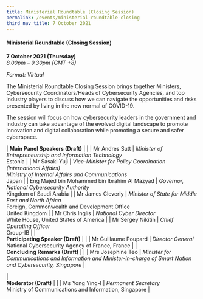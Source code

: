 ```yaml
---
title: Ministerial Roundtable (Closing Session)
permalink: /events/ministerial-roundtable-closing
third_nav_title: 7 October 2021
---
```

#### **Ministerial Roundtable (Closing Session)**

**7 October 2021 (Thursday)**  
*8.00pm – 9.30pm (GMT +8)*

*Format: Virtual*

The Ministerial Roundtable Closing Session brings together Ministers, Cybersecurity Coordinators/Heads of Cybersecurity Agencies, and top industry players to discuss how we can navigate the opportunities and risks presented by living in the new normal of COVID-19. 

The session will focus on how cybersecurity leaders in the government and industry can take advantage of the evolved digital landscape to promote innovation and digital collaboration while promoting a secure and safer cyberspace.

| **Main Panel Speakers (Draft)**                          |                                                                                                                                       |
| Mr Andres Sutt                               | *Minister of Entrepreneurship and Information Technology*<br>Estonia                                                                               |
| Mr Sasaki Yuji                               | *Vice-Minister for Policy Coordination (International Affairs)<br>Ministry of Internal Affairs and Communications*<br>Japan |
| Eng Majed bin Mohammed bin Ibrahim Al Mazyad | *Governor, National Cybersecurity Authority*<br>Kingdom of Saudi Arabia                                                                                      |
| Mr James Cleverly                            | *Minister of State for Middle East and North Africa*<br>Foreign, Commonwealth and Development Office<br>United Kingdom                                                                                    |
| Mr Chris Inglis                              | *National Cyber Director*<br>White House, United States of America                                                                                                               |
| Mr Sergey Nikitin                            | *Chief Operating Officer*<br>Group-IB                                                                                                               |
| <br> **Participating Speaker (Draft)**                       |                                                                                                                                       |
| Mr Guillaume Poupard                         | *Director General*<br>National Cybersecurity Agency of France, France                                                                                                                      |
| <br> **Concluding Remarks (Draft)**          |                                                              |
| Mrs Josephine Teo  | *Minister for Communications and Information and Minister-in-charge of Smart Nation and Cybersecurity, Singapore*                  |

| <br> **Moderator (Draft)**                                    |                                                                                                                                       |
| Ms Yong Ying-I                               | *Permanent Secretary*<br>Ministry of Communications and Information, Singapore                                                                                                                   |
